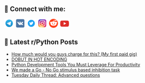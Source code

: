 ## 🔎 Connect with me:
[<img src="https://github.com/bullbesh/bullbesh/blob/main/images/Telegram.png" width="32" height="32" />](https://t.me/bullbesh)
[<img src="https://github.com/bullbesh/bullbesh/blob/main/images/VK.png" width="32" height="32" />](https://vk.com/bullbesh)
[<img src="https://github.com/bullbesh/bullbesh/blob/main/images/Twitter.png" width="32" height="32" />](https://twitter.com/bullbesh1)
[<img src="https://github.com/bullbesh/bullbesh/blob/main/images/Instagram.png" width="32" height="32" />](https://www.instagram.com/bullbesh)
[<img src="https://github.com/bullbesh/bullbesh/blob/main/images/Reddit.png" width="32" height="32" />](https://www.reddit.com/user/bullbesh)
[<img src="https://github.com/bullbesh/bullbesh/blob/main/images/YouTube.png" width="32" height="32" />](https://www.youtube.com/channel/UCtfjRs6uzgq5mfm8S06WTcg)

## 📕 Latest r/Python Posts
<!-- BLOG-POST-LIST:START -->
- [How much would you guys charge for this? &lpar;My first paid gig&rpar;](https://www.reddit.com/r/Python/comments/1i6iubh/how_much_would_you_guys_charge_for_this_my_first/)
- [DOBUT IN HOT ENCODING](https://www.reddit.com/r/Python/comments/1i6iobn/dobut_in_hot_encoding/)
- [Python Development Tools You Must Leverage For Productivity](https://www.reddit.com/r/Python/comments/1i6auar/python_development_tools_you_must_leverage_for/)
- [We made a Go - No Go stimulus based inhibition task](https://www.reddit.com/r/Python/comments/1i68fgr/we_made_a_go_no_go_stimulus_based_inhibition_task/)
- [Tuesday Daily Thread: Advanced questions](https://www.reddit.com/r/Python/comments/1i656sb/tuesday_daily_thread_advanced_questions/)
<!-- BLOG-POST-LIST:END -->
